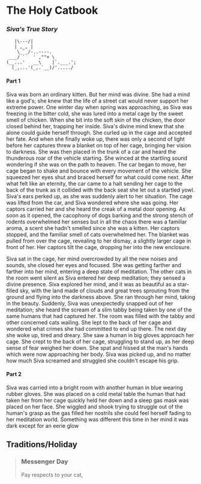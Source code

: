 # The Holy Catbook

### _Siva's True Story_

```plaintext
   |\---/|
   | ,_, |
    \_`_/-..----.
 ___/ `   ' ,""+ \    
(__...'   __\    |`.___.';
  (_,...'(_,.`__)/'...../
```

#### Part 1

Siva was born an ordinary kitten. But her mind was divine. She had a mind like a god's; she knew that the life of a street cat would never support her extreme power. One winter day when spring was approaching, as Siva was freezing in the bitter cold, she was lured into a metal cage by the sweet smell of chicken. When she bit into the soft skin of the chicken, the door closed behind her, trapping her inside. Siva's divine mind knew that she alone could guide herself through. She curled up in the cage and accepted her fate. And when she finally woke up, there was only a second of light before her captures threw a blanket on top of her cage, bringing her vision to darkness. She was then placed in the trunk of a car and heard the thunderous roar of the vehicle starting. She winced at the startling sound wondering if she was on the path to heaven. The car began to move, her cage began to shake and bounce with every movement of the vehicle. She squeezed her eyes shut and braced herself for what could come next. After what felt like an eternity, the car came to a halt sending her cage to the back of the trunk as it collided with the back seat she let out a startled yowl. Siva's ears perked up, as she was suddenly alert to her situation. The cage was lifted from the car, and Siva wondered where she was going. Her captors carried her and she heard the creak of a metal door opening. As soon as it opened, the cacophony of dogs barking and the strong stench of rodents overwhelmed her senses but in all the chaos there was a familiar aroma, a scent she hadn't smelled since she was a kitten. Her captors stopped, and the familiar smell of cats overwhelmed her. The blanket was pulled from over the cage, revealing to her dismay, a slightly larger cage in front of her. Her captors tilt the cage, dropping her into the new enclosure.

Siva sat in the cage, her mind overcrowded by all the new noises and sounds, she closed her eyes and focused. She was getting farther and farther into her mind, entering a deep state of meditation. The other cats in the room went silent as Siva entered her deep meditation; they sensed a divine presence. Siva explored her mind, and it was as beautiful as a star-filled sky, with the land made of clouds and great trees sprouting from the ground and flying into the darkness above. She ran through her mind, taking in the beauty. Suddenly, Siva was unexpectedly snapped out of her meditation; she heard the scream of a slim tabby being taken by one of the same humans that had captured her. The room was filled with the tabby and other concerned cats wailing. She lept to the back of her cage and wondered what crimes she had committed to end up there. The next day she woke up, tired and dreary. She saw a human in big gloves approach her cage. She crept to the back of her cage, struggling to stand up, as her deep sense of fear weighed her down. She spat and hissed at the man's hands which were now approaching her body. Siva was picked up, and no matter how much Siva screamed and struggled she couldn't escape his grip.

#### Part 2

Siva was carried into a bright room with another human in blue wearing rubber gloves. She was placed on a cold metal table the human that had taken her from her cage quickly held her down and a sleep gas mask was placed on her face. She wiggled and shook trying to struggle out of the human's grasp as the gas filled her nostrils she could feel herself fading to her meditation world. Something was different this time in her mind it was dark except for an eerie glow 

## Traditions/Holiday

> ### Messenger Day
>
> Pay respects to your cat,